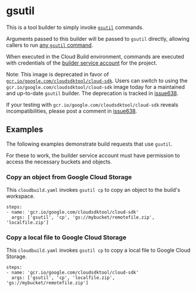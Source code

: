 # gsutil

This is a tool builder to simply invoke
[`gsutil`](https://cloud.google.com/storage/docs/gsutil) commands.

Arguments passed to this builder will be passed to `gsutil` directly, allowing
callers to run [any `gsutil`
command](https://cloud.google.com/storage/docs/gsutil).

When executed in the Cloud Build environment, commands are executed with
credentials of the [builder service
account](https://cloud.google.com/cloud-build/docs/permissions) for the
project.

Note: This image is deprecated in favor of
[`gcr.io/google.com/cloudsdktool/cloud-sdk`](https://github.com/GoogleCloudPlatform/cloud-sdk-docker). Users can switch
to using the `gcr.io/google.com/cloudsdktool/cloud-sdk` image today for a maintained and up-to-date
`gsutil` builder. The deprecation is tracked in
[issue638](https://github.com/GoogleCloudPlatform/cloud-builders/issues/638).

If your testing with
`gcr.io/google.com/cloudsdktool/cloud-sdk` reveals incompatibilities, please post a comment in
[issue638](https://github.com/GoogleCloudPlatform/cloud-builders/issues/638).

## Examples

The following examples demonstrate build requests that use `gsutil`.

For these to work, the builder service account must have permission to access
the necessary buckets and objects.

### Copy an object from Google Cloud Storage

This `cloudbuild.yaml` invokes `gsutil cp` to copy an object to the build's
workspace.

```
steps:
- name: 'gcr.io/google.com/cloudsdktool/cloud-sdk'
  args: ['gsutil', 'cp', 'gs://mybucket/remotefile.zip', 'localfile.zip']
```

### Copy a local file to Google Cloud Storage

This `cloudbuild.yaml` invokes `gsutil cp` to copy a local file to Google Cloud
Storage.

```
steps:
- name: 'gcr.io/google.com/cloudsdktool/cloud-sdk'
  args: ['gsutil', 'cp', 'localfile.zip', 'gs://mybucket/remotefile.zip']
```

